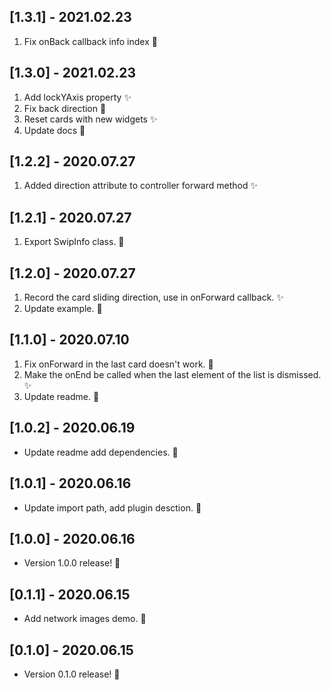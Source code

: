 ## [1.3.1] - 2021.02.23

1. Fix onBack callback info index 🐛
   
## [1.3.0] - 2021.02.23

1. Add lockYAxis property ✨
2. Fix back direction 🐛
3. Reset cards with new widgets ✨
4. Update docs 📝

## [1.2.2] - 2020.07.27

1. Added direction attribute to controller forward method ✨

## [1.2.1] - 2020.07.27

1. Export SwipInfo class. 🐛

## [1.2.0] - 2020.07.27

1. Record the card sliding direction, use in onForward callback. ✨
2. Update example. 📝

## [1.1.0] - 2020.07.10

1. Fix onForward in the last card doesn't work. 🐛
2. Make the onEnd be called when the last element of the list is dismissed. ✨
3. Update readme. 📝

## [1.0.2] - 2020.06.19

- Update readme add dependencies. 🚀

## [1.0.1] - 2020.06.16

- Update import path, add plugin desction. 🎉

## [1.0.0] - 2020.06.16

- Version 1.0.0 release! 🚀

## [0.1.1] - 2020.06.15

- Add network images demo. 🎉

## [0.1.0] - 2020.06.15

- Version 0.1.0 release! 🚀
